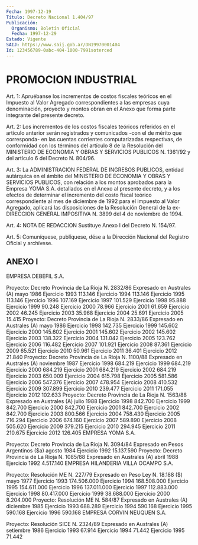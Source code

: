```yaml
---
Fecha: 1997-12-19
Título: Decreto Nacional 1.404/97
Publicación:
  Organismo: Boletín Oficial
  Fecha: 1997-12-29
Estado: Vigente
SAIJ: https://www.saij.gob.ar/DN19970001404
Id: 123456789-0abc-404-1000-7991soterced
---
```

# PROMOCION INDUSTRIAL

<a id="1"></a>
Art. 1: Apruébanse los incrementos de costos fiscales teóricos en  el  Impuesto al Valor Agregado correspondientes a las  empresas cuya denominación,  proyecto  y  montos obran en el Anexo que forma parte integrante del presente decreto.

<a id="2"></a>
Art. 2: Los incrementos de los costos  fiscales teóricos referidos en el artículo anterior serán registrados  y comunicados -con el de mérito  que  corresponda- en las cuentas corrientes  computarizadas respectivas, de  conformidad  con los términos del artículo 8 de la Resolución del MINISTERIO DE ECONOMIA  Y OBRAS Y SERVICIOS PUBLICOS N. 1361/92 y del artículo 6 del Decreto N. 804/96.

<a id="3"></a>
Art.  3: La ADMINISTRACION FEDERAL DE INGRESOS  PUBLICOS,  entidad autárquica  en  el  ámbito  del  MINISTERIO  DE  ECONOMIA Y OBRAS Y SERVICIOS  PUBLICOS,  con relación a los montos aprobados  para  la Empresa YOMA S.A. detallados  en  el Anexo al presente decreto, y a los efectos de determinar el incremento  del  costo  fiscal teórico correspondiente  al  mes  de diciembre de 1992 para el impuesto  al Valor Agregado, aplicará las disposiciones de la Resolución General de la ex-DIRECCION GENERAL  IMPOSITIVA N. 3899 del 4 de noviembre de 1994.

<a id="4"></a>
Art.  4: NOTA DE REDACCION Sustituye Anexo I del Decreto N. 154/97.

<a id="5"></a>
Art. 5: Comuníquese, publíquese, dése a  la Dirección Nacional del Registro  Oficial  y archívese.

## ANEXO I

<a id="1"></a>
EMPRESA DEBEFIL S.A.

Proyecto: Decreto Provincia de La Rioja N. 2832/86 Expresado en Australes (A) mayo 1986  Ejercicio 1993                         113.146  Ejercicio 1994                         113.146  Ejercicio 1995                         113.146  Ejercicio 1996                         107.169  Ejercicio 1997                         101.529  Ejercicio 1998                          95.888  Ejercicio 1999                          90.248  Ejercicio 2000                          78.966  Ejercicio 2001                          61.659  Ejercicio 2002                          46.245  Ejercicio 2003                          35.968  Ejercicio 2004                          25.691  Ejercicio 2005                          15.415   Proyecto: Decreto Provincia de La Rioja N. 2833/86 Expresado en Australes (A) mayo 1986  Ejercicio 1998                         142.735  Ejercicio 1999                         145.602  Ejercicio 2000                         145.602  Ejercicio 2001                         145.602  Ejercicio 2002                         145.602  Ejercicio 2003                         138.322  Ejercicio 2004                         131.042  Ejercicio 2005                         123.762  Ejercicio 2006                         116.482  Ejercicio 2007                         101.921  Ejercicio 2008                          87.361  Ejercicio 2009                          65.521  Ejercicio 2010                          50.961  Ejercicio 2011                          36.401  Ejercicio 2012                          21.840   Proyecto: Decreto Provincia de La Rioja  N. 1100/88 Expresado en Australes (A) noviembre 1987  Ejercicio 1998                         684.219  Ejercicio 1999                         684.219  Ejercicio 2000                         684.219  Ejercicio 2001                         684.219  Ejercicio 2002                         684.219  Ejercicio 2003                         650.009  Ejercicio 2004                         615.798  Ejercicio 2005                         581.586  Ejercicio 2006                         547.376  Ejercicio 2007                         478.954  Ejercicio 2008                         410.532  Ejercicio 2009                         307.899  Ejercicio 2010                         239.477  Ejercicio 2011                         171.055  Ejercicio 2012                         102.633  Proyecto: Decreto Provincia de La Rioja N. 1563/88 Expresado en Australes (A) julio 1988  Ejercicio 1998                          842.700  Ejercicio 1999                          842.700  Ejercicio 2000                          842.700  Ejercicio 2001                          842.700  Ejercicio 2002                          842.700  Ejercicio 2003                          800.566  Ejercicio 2004                          758.430  Ejercicio 2005                          716.294  Ejercicio 2006                          674.160  Ejercicio 2007                          589.890  Ejercicio 2008                          505.620  Ejercicio 2009                          379.215  Ejercicio 2010                          294.945  Ejercicio 2011                          210.675  Ejercicio 2012                          126.405   EMPRESA YOMA S.A.

Proyecto: Decreto Provincia de La Rioja N. 3094/84 Expresado en Pesos Argentinos ($a) agosto 1984 Ejercicio 1992 15.137.590 Proyecto: Decreto Provincia de La Rioja N. 1085/88 Expresado en Australes (A) abril 1988 Ejercicio 1992                   4.517.140 EMPRESA HILANDERIA VILLA OCAMPO S.A.

Proyecto: Resolución ME N. 227/79 Expresado en Peso Ley N. 18.188 ($)  mayo 1977  Ejercicio 1993                        174.506.000  Ejercicio 1994                        168.508.000  Ejercicio 1995                        154.611.000  Ejercicio 1996                        137.011.000  Ejercicio 1997                        112.883.000  Ejercicio 1998                         80.417.000  Ejercicio 1999                         38.688.000  Ejercicio 2000                          8.204.000   Proyecto: Resolución ME N. 584/87 Expresado en Australes (A) diciembre 1985  Ejercicio 1993                           688.289  Ejercicio 1994                           590.168  Ejercicio 1995                           590.168  Ejercicio 1996                           590.168   EMPRESA CORVIN NEUQUEN S.A.

Proyecto: Resolución SICE N. 2324/89 Expresado en Australes (A) setiembre 1986  Ejercicio 1993                           67.914  Ejercicio 1994                           71.442  Ejercicio 1995                           71.442